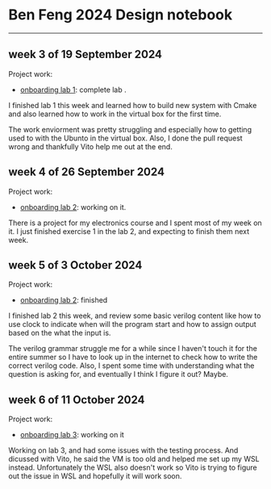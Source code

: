 # Ben Feng 2024 Design notebook
--------------------------------------
## week 3 of 19 September 2024

Project work: 
  * [onboarding lab 1](https://github.com/BenFeng666/Lab-1): complete lab . 

I finished lab 1 this week and learned how to build new system with Cmake and also learned how to work in the virtual box for the first time. 

The work enviorment was pretty struggling and especially how to getting used to with the Ubunto in the virtual box. Also, I done the pull request wrong and thankfully Vito help me out at the end. 



## week 4 of 26 September 2024

Project work: 
  * [onboarding lab 2](https://github.com/BenFeng666/onboarding-lab-2): working on it. 

There is a project for my electronics course and I spent most of my week on it. I just finished exercise 1 in the lab 2, and expecting to finish them next week. 

## week 5 of 3 October 2024

Project work: 
  * [onboarding lab 2](https://github.com/BenFeng666/onboarding-lab-2/tree/main): finished 

I finished lab 2 this week, and review some basic verilog content like how to use clock to indicate when will the program start and how to assign output based on the what the input is. 

The verilog grammar struggle me for a while since I haven't touch it for the entire summer so I have to look up in the internet to check how to write the correct verilog code. Also, I spent some time with understanding what the question is asking for, and eventually I think I figure it out? Maybe. 

## week 6 of 11 October 2024

Project work: 
  * [onboarding lab 3](https://github.com/BenFeng666/onboarding-lab-3): working on it

Working on lab 3, and had some issues with the testing process. And dicussed with Vito, he said the VM is too old and helped me set up my WSL instead. Unfortunately the WSL also doesn't work so Vito is trying to figure out the issue in WSL and hopefully it will work soon. 